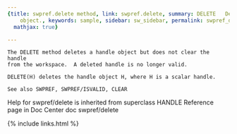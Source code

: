 ```yaml
---
{title: swpref.delete method, link: swpref.delete, summary: DELETE   Delete a handle
    object., keywords: sample, sidebar: sw_sidebar, permalink: swpref_delete, folder: swpref,
  mathjax: true}

---
```

    The DELETE method deletes a handle object but does not clear the handle
    from the workspace.  A deleted handle is no longer valid.
 
    DELETE(H) deletes the handle object H, where H is a scalar handle.
 
    See also SWPREF, SWPREF/ISVALID, CLEAR 
Help for swpref/delete is inherited from superclass HANDLE
    Reference page in Doc Center
       doc swpref/delete

{% include links.html %}

